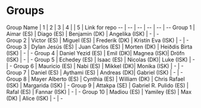 # Groups

Group Name | 1 | 2 | 3 | 4 | | 5 | Link for repo 
 -- | -- | -- | -- | -- | -- 
Group 1 | Aimar (ES) | Diago (ES) | Benjamin (DK) | Angelika (ISK) | - | -  
Group 2 | Victor (ES) | Miguel (ES) | Frederik (DK) | Kristín Eva (ISK) | -  | - 
Group 3 | Dylan Jesús (ES) | Juan Carlos (ES) | Morten (DK) | Heiðdis Birta (ISK) | -  | -
Group 4 | Daniel Yezid (ES) | Emil (DK)| Magnea (ISK)| Dröfn (ISK) | -  | -
Group 5 | Echedey (ES) | Isaac (ES) | Nicolas (DK)| Luke (ISK) | -  | -
Group 6 | Mauricio (ES) | Nabi (ES) | Mikkel (DK)| Monika (ISK) | -  | -
Group 7 | Daniel (ES) | Aythami (ES) | Andreas (DK)| Gabriel (ISK) | -  | -
Group 8 | Mayer Alberto (ES) | Cynthia (ES) | William (DK) | Chris Rafael (ISK) | Margarida (ISK) | -
Group 9 | Attakpa (SE) | Gabriel R. Pulido (ES) | Rafal (ES) | Fannar (ISK) | -  | -
Group 10 | Madiou (ES) | Yamiley (ES) | Max (DK) | Alice (ISK) | -  | -